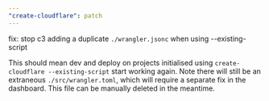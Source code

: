 ```yaml
---
"create-cloudflare": patch
---
```


fix: stop c3 adding a duplicate `./wrangler.jsonc` when using --existing-script

This should mean dev and deploy on projects initialised using `create-cloudflare --existing-script` start working again. Note there will still be an extraneous `./src/wrangler.toml`, which will require a separate fix in the dashboard. This file can be manually deleted in the meantime.
